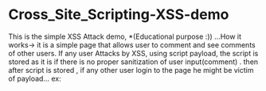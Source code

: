 # Cross_Site_Scripting-XSS-demo
This is the simple XSS Attack demo, *(Educational purpose :)) ...How it works-> it is a simple page that allows user to comment and see comments of other users. If any user Attacks by XSS, using script payload, the script is stored as it is if there is no proper sanitization of user input(comment) . then after script is stored , if any other user login to the page he might be victim of payload...
ex: <script>window.location.href="https://evil.com"</script>
![Image Alt Text](working.png)
